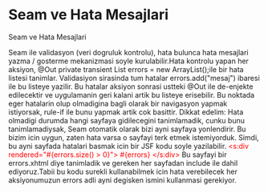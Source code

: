 # Seam ve Hata Mesajlari


Seam ve Hata Mesajlari



Seam ile validasyon (veri dogruluk kontrolu), hata bulunca hata mesajlari yazma / gosterme mekanizmasi soyle kurulabilir.Hata kontrolu yapan her aksiyon,   @Out private transient List errors = new ArrayList();ile bir hata listesi tanimlar. Validasiyon sirasinda tum hatalar errors.add("mesaj") ibaresi ile bu listeye yazilir. Bu hatalar aksiyon sonrasi ustteki @Out ile de-enjekte edilecektir ve uygulamanin geri kalani artik bu listeye erisebilir. Bu noktada eger hatalarin olup olmadigina bagli olarak bir navigasyon yapmak istiyorsak, rule-if ile bunu yapmak artik cok basittir.  <page view-id="/page.xhtml" conversation-required="false"       login-required="true">   <navigation from-action="#{userHandler.someAction}">     <rule if="#{errors.size() == 0}">       <redirect view-id="/home.xhtml"/>     </rule>   </navigation> </page>Dikkat edelim: Hata olmadigi durumda hangi sayfaya gidilecegini tanimlamadik, cunku bunu tanimlamadiysak, Seam otomatik olarak bizi ayni sayfaya yonlendirir. Bu bizim icin uygun, zaten hata varsa o sayfayi terk etmek istemiyorduk. Simdi, bu ayni sayfada hatalari basmak icin bir JSF kodu soyle yazilabilir.  <font color="#FF0000">   <s:div rendered="#{errors.size() > 0}">     #{errors}   </s:div> </font>Bu sayfayi bir errors.xhtml diye tanimladik ve gereken her sayfadan include ile dahil ediyoruz.Tabii bu kodu surekli kullanabilmek icin hata verebilecek her aksiyonumuzun errors adli ayni degisken ismini kullanmasi gerekiyor.




